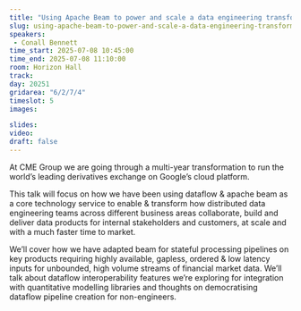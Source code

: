 ```yaml
---
title: "Using Apache Beam to power and scale a data engineering transformation at a Financial Exchange"
slug: using-apache-beam-to-power-and-scale-a-data-engineering-transformation-at-a-financial-exchange
speakers:
 - Conall Bennett
time_start: 2025-07-08 10:45:00
time_end: 2025-07-08 11:10:00
room: Horizon Hall
track: 
day: 20251
gridarea: "6/2/7/4"
timeslot: 5
images: 

slides:
video: 
draft: false
---
```


At CME Group we are going through a multi-year transformation to run the world’s leading derivatives exchange on Google’s cloud platform.

This talk will focus on how we have been using dataflow & apache beam as a core technology service to enable & transform how distributed data engineering teams across different business areas collaborate, build and deliver data products for internal stakeholders and customers, at scale and with a much faster time to market.

We’ll cover how we have adapted beam for stateful processing pipelines on key products requiring highly available, gapless, ordered & low latency inputs for unbounded, high volume streams of financial market data. We’ll talk about dataflow interoperability features we’re exploring for integration with quantitative modelling libraries and thoughts on democratising dataflow pipeline creation for non-engineers.
